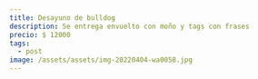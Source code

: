 ```yaml
---
title: Desayuno de bulldog
description: Se entrega envuelto con moño y tags con frases
precio: $ 12000
tags:
  - post
image: /assets/assets/img-20220404-wa0058.jpg
---
```

